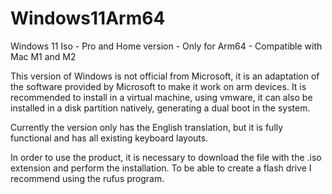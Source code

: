 # Windows11Arm64
Windows 11 Iso - Pro and Home version - Only for Arm64 - Compatible with Mac M1 and M2

This version of Windows is not official from Microsoft, it is an adaptation of the software provided by Microsoft to make it work on arm devices.
It is recommended to install in a virtual machine, using vmware, it can also be installed in a disk partition natively, generating a dual boot in the system.

Currently the version only has the English translation, but it is fully functional and has all existing keyboard layouts.

In order to use the product, it is necessary to download the file with the .iso extension and perform the installation.
To be able to create a flash drive I recommend using the rufus program.
